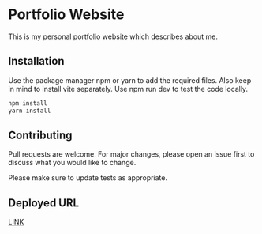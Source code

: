 # Portfolio Website

This is my personal portfolio website which describes about me.

## Installation

Use the package manager npm or yarn to add the required files. Also keep in mind to install vite separately. Use npm run dev to test the code locally.

```bash
npm install
yarn install
```
## Contributing

Pull requests are welcome. For major changes, please open an issue first
to discuss what you would like to change.

Please make sure to update tests as appropriate.

## Deployed URL

[LINK](https://abhijeet-nigam.netlify.app/)
